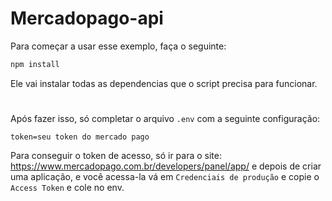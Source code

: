 # Mercadopago-api

Para começar a usar esse exemplo, faça o seguinte:
```bash
npm install
```
Ele vai instalar todas as dependencias que o script precisa para funcionar.

# 

Após fazer isso, só completar o arquivo `.env` com a seguinte configuração:
```env
token=seu token do mercado pago
```
Para conseguir o token de acesso, só ir para o site: https://www.mercadopago.com.br/developers/panel/app/ e depois de criar uma aplicação, e você acessa-la vá em `Credenciais de produção` e copie o `Access Token` e cole no env. 
